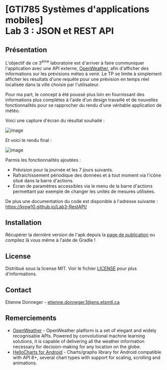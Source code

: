 # [GTI785 Systèmes d'applications mobiles]<br/>Lab 3 : JSON et REST API
## Présentation
L'objectif de ce 3<sup>ème</sup> laboratoire est d'arriver à faire communiquer l'application avec une API externe, [OpenWeather](https://openweathermap.org/api), afin d'afficher des informations sur les prévisions méteo à venir. Le TP se limite à simplement afficher les résultats d'une requête pour une prévision en temps réel localisée dans la ville choisie par l'utilisateur.

Pour ma part, le concept à été poussé plus loin en fournissant des informations plus complètes à l'aide d'un design travaillé et de nouvelles fonctionnalités pour se rapprocher du rendu d'une véritable application de météo. 

Voici une capture d'écran du résultat souhaité :

![image](https://user-images.githubusercontent.com/23462475/135953146-f5eb57d4-c38f-4e20-9732-6300f68ea5c4.png)

Et voici le rendu final :

![image](https://user-images.githubusercontent.com/23462475/135953653-6e0bb72d-1247-4854-a627-c090fbe477c7.png)

Parmis les fonctionnalités ajoutées :
- Prévision pour la journée et les 7 jours suivants.
- Rafraichissement périodique des données et à tout moment via l'icône situé dans la barre d'actions.
- Écran de paramètres accessibles via le menu de la barre d'actions permettant par exemple de changer les unités de mesures utilisées.

De plus une documentation du code est disponible à l'adresse suivante : https://krow10.github.io/Lab3-RestAPI/ 

## Installation

Récupérer la dernière version de l'apk depuis la [page de publication](https://github.com/Krow10/Lab3-RestAPI/releases) ou compilez là vous même à l'aide de Gradle !

## License

Distribué sous la license MIT. Voir le fichier [LICENSE](https://github.com/Krow10/Lab3-RestAPI/blob/master/LICENSE) pour plus d'informations.

## Contact

Etienne Donneger - etienne.donneger.1@ens.etsmtl.ca

## Remerciements

- [OpenWeather](https://openweathermap.org) - OpenWeather platform is a set of elegant and widely recognisable APIs. Powered by convolutional machine learning solutions, it is capable of delivering all the weather information necessary for decision-making for any location on the globe.
- [HelloCharts for Android](https://github.com/lecho/hellocharts-android) - Charts/graphs library for Android compatible with API 8+, several chart types with support for scaling, scrolling and animations.
